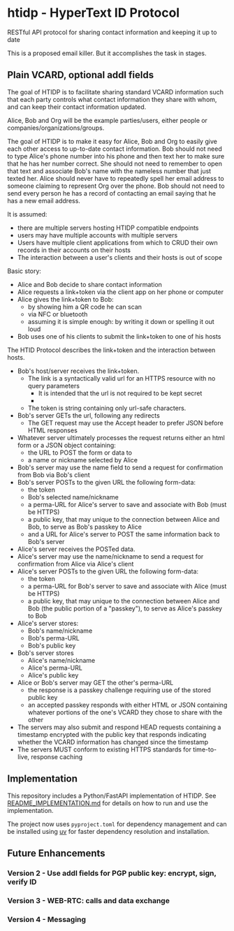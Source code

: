 # htidp - HyperText ID Protocol

RESTful API protocol for sharing contact information and keeping it up to date

This is a proposed email killer. But it accomplishes the task in stages.

## Plain VCARD, optional addl fields

The goal of HTIDP is to facilitate sharing standard VCARD information
such that each party controls what contact information they share with whom,
and can keep their contact information updated.

Alice, Bob and Org will be the example parties/users, either people or
companies/organizations/groups.

The goal of HTIDP is to make it easy for Alice, Bob and Org to easily give each
other access to up-to-date contact information. Bob should not need to type
Alice's phone number into his phone and then text her to make sure that he
has her number correct. She should not need to remember to open that text and
associate Bob's name with the nameless number that just texted her. Alice
should never have to repeatedly spell her email address to someone claiming to
represent Org over the phone. Bob should not need to send every person he
has a record of contacting an email saying that he has a new email address.

It is assumed:

- there are multiple servers hosting HTIDP compatible endpoints
- users may have multiple accounts with multiple servers
- Users have multiple client applications from which to CRUD their own records in their accounts on their hosts
- The interaction between a user's clients and their hosts is out of scope

Basic story:

- Alice and Bob decide to share contact information
- Alice requests a link+token via the client app on her phone or computer
- Alice gives the link+token to Bob:
  - by showing him a QR code he can scan
  - via NFC or bluetooth
  - assuming it is simple enough: by writing it down or spelling it out loud
- Bob uses one of his clients to submit the link+token to one of his hosts

The HTID Protocol describes the link+token and the interaction between hosts.

- Bob's host/server receives the link+token.
  - The link is a syntactically valid url for an HTTPS resource with no query parameters
    - It is intended that the url is not required to be kept secret
    -
  - The token is string containing only url-safe characters.
- Bob's server GETs the url, following any redirects
  - The GET request may use the Accept header to prefer JSON before HTML responses
- Whatever server ultimately processes the request returns either an html form or a JSON object containing:
  - the URL to POST the form or data to
  - a name or nickname selected by Alice
- Bob's server may use the name field to send a request for confirmation from Bob via Bob's client
- Bob's server POSTs to the given URL the following form-data:
  - the token
  - Bob's selected name/nickname
  - a perma-URL for Alice's server to save and associate with Bob (must be HTTPS)
  - a public key, that may unique to the connection between Alice and Bob, to serve as Bob's passkey to Alice
  - and a URL for Alice's server to POST the same information back to Bob's server
- Alice's server receives the POSTed data.
- Alice's server may use the name/nickname to send a request for confirmation from Alice via Alice's client
- Alice's server POSTs to the given URL the following form-data:
  - the token
  - a perma-URL for Bob's server to save and associate with Alice (must be HTTPS)
  - a public key, that may unique to the connection between Alice and Bob (the public portion of a "passkey"), to serve as Alice's passkey to Bob
- Alice's server stores:
  - Bob's name/nickname
  - Bob's perma-URL
  - Bob's public key
- Bob's server stores
  - Alice's name/nickname
  - Alice's perma-URL
  - Alice's public key
- Alice or Bob's server may GET the other's perma-URL
  - the response is a passkey challenge requiring use of the stored public key
  - an accepted passkey responds with either HTML or JSON containing whatever portions of the one's VCARD they chose to share with the other
- The servers may also submit and respond HEAD requests containing a timestamp encrypted with the public key that responds indicating whether the VCARD information has changed since the timestamp
- The servers MUST conform to existing HTTPS standards for time-to-live, response caching

## Implementation

This repository includes a Python/FastAPI implementation of HTIDP. 
See [README_IMPLEMENTATION.md](README_IMPLEMENTATION.md) for details on how to run and use the implementation.

The project now uses `pyproject.toml` for dependency management and can be installed using [uv](https://github.com/astral-sh/uv) for faster dependency resolution and installation.

## Future Enhancements

### Version 2 - Use addl fields for PGP public key: encrypt, sign, verify ID

### Version 3 - WEB-RTC: calls and data exchange

### Version 4 - Messaging
